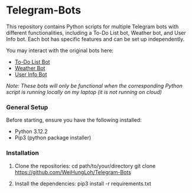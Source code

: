 # Telegram-Bots

This repository contains Python scripts for multiple Telegram bots with different functionalities, including a To-Do List bot, Weather bot, and User Info bot.
Each bot has specific features and can be set up independently.

You may interact with the original bots here:
- [To-Do List Bot](https://t.me/ToDoListxBot)
- [Weather Bot](https://t.me/Weathersgxbot)
- [User Info Bot](https://t.me/userinformationxbot)

*Note: These bots will only be functional when the corresponding Python script is running locally on my laptop (it is not running on cloud)*

### General Setup
Before starting, ensure you have the following installed:
- Python 3.12.2
- Pip3 (python package installer)
  
### Installation
1. Clone the repositories:
   cd path/to/your/directory
   git clone https://github.com/WeiHungLoh/Telegram-Bots

2. Install the dependencies:
   pip3 install -r requirements.txt
